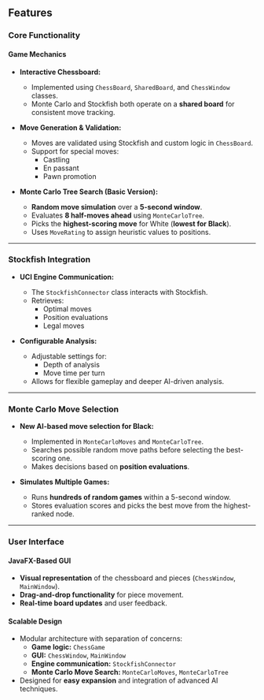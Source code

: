 ## Features

### Core Functionality

#### **Game Mechanics**
- **Interactive Chessboard:**
  - Implemented using `ChessBoard`, `SharedBoard`, and `ChessWindow` classes.
  - Monte Carlo and Stockfish both operate on a **shared board** for consistent move tracking.

- **Move Generation & Validation:**
  - Moves are validated using Stockfish and custom logic in `ChessBoard`.
  - Support for special moves:
    - Castling
    - En passant
    - Pawn promotion

- **Monte Carlo Tree Search (Basic Version):**
  - **Random move simulation** over a **5-second window**.
  - Evaluates **8 half-moves ahead** using `MonteCarloTree`.
  - Picks the **highest-scoring move** for White (**lowest for Black**).
  - Uses `MoveRating` to assign heuristic values to positions.

---

### **Stockfish Integration**
- **UCI Engine Communication:**
  - The `StockfishConnector` class interacts with Stockfish.
  - Retrieves:
    - Optimal moves
    - Position evaluations
    - Legal moves

- **Configurable Analysis:**
  - Adjustable settings for:
    - Depth of analysis
    - Move time per turn
  - Allows for flexible gameplay and deeper AI-driven analysis.

---

### **Monte Carlo Move Selection**
- **New AI-based move selection for Black:**
  - Implemented in `MonteCarloMoves` and `MonteCarloTree`.
  - Searches possible random move paths before selecting the best-scoring one.
  - Makes decisions based on **position evaluations**.

- **Simulates Multiple Games:**
  - Runs **hundreds of random games** within a 5-second window.
  - Stores evaluation scores and picks the best move from the highest-ranked node.

---

### **User Interface**

#### **JavaFX-Based GUI**
- **Visual representation** of the chessboard and pieces (`ChessWindow`, `MainWindow`).
- **Drag-and-drop functionality** for piece movement.
- **Real-time board updates** and user feedback.

#### **Scalable Design**
- Modular architecture with separation of concerns:
  - **Game logic:** `ChessGame`
  - **GUI:** `ChessWindow`, `MainWindow`
  - **Engine communication:** `StockfishConnector`
  - **Monte Carlo Move Search:** `MonteCarloMoves`, `MonteCarloTree`
- Designed for **easy expansion** and integration of advanced AI techniques.
